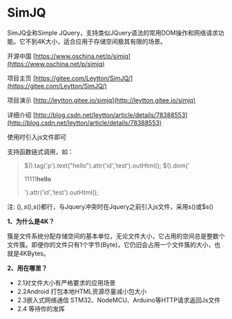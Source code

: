 # SimJQ
SimJQ全称Simple JQuery，支持类似JQuery语法的常用DOM操作和网络请求功能。它不到4K大小，适合应用于存储空间极其有限的场景。

开源中国 [https://www.oschina.net/p/simjq](https://www.oschina.net/p/simjq)

项目主页 [https://gitee.com/Leytton/SimJQ/](https://gitee.com/Leytton/SimJQ/)

项目演示 [http://leytton.gitee.io/simjq](http://leytton.gitee.io/simjq)

详细介绍 [http://blog.csdn.net/leytton/article/details/78388553](http://blog.csdn.net/leytton/article/details/78388553)

使用时引入js文件即可
> <script type="text/javascript" src="//leytton.gitee.io/simjq/simJQ-1.4.min.js"></script>

支持函数链式调用，如：
>  $().tag('p').text("hello").attr('id','test').outHtml();
>  $().dom('<p>11111<span><b>hello</b></span></p>').attr('id','test').outHtml();

注: $(),s(),$s()都行，与Jquery冲突时在Jquery之前引入js文件，采用s()或$s()

 **1、为什么是4K？** 

簇是文件系统分配存储空间的基本单位，无论文件大小，它占用的空间总是整数个文件簇。即便你的文件只有1个字节(Byte)，它仍旧会占用一个文件簇的大小，也就是4KBytes。

 **2、用在哪里？** 

- 2.1对文件大小有严格要求的应用场景
- 2.2Android
    打包本地HTML资源尽量减小包大小
- 2.3嵌入式网络通信
    STM32、NodeMCU、Arduino等HTTP请求返回Js文件
- 2.4 等待你的发挥